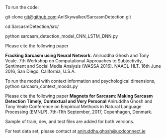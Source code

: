 
To run the code:

git clone git@github.com:AniSkywalker/SarcasmDetection.git

cd SarcasmDetection/src/

python sarcasm_detection_model_CNN_LSTM_DNN.py

Please cite the following paper

<b>Fracking Sarcasm using Neural Network.</b>
Aniruddha Ghosh and Tony Veale. 
7th Workshop on Computational Approaches to Subjectivity, Sentiment and Social Media Analysis (WASSA 2016). 
NAACL-HLT. 16th June 2016, San Diego, California, U.S.A. 


To run the model with context information and psychological dimensions, 
python sarcasm_context_moods.py

Please cite the following paper
<b>Magnets for Sarcasm: Making Sarcasm Detection Timely, Contextual and Very Personal</b>
Aniruddha Ghosh and Tony Veale
Conference on Empirical Methods in Natural Language Processing (EMNLP).
7th-11th September, 2017, Copenhagen, Denmark.

Sample of train, dev, and test files are added for both versions.

For test data set, please contact at aniruddha.ghosh@ucdconnect.ie
